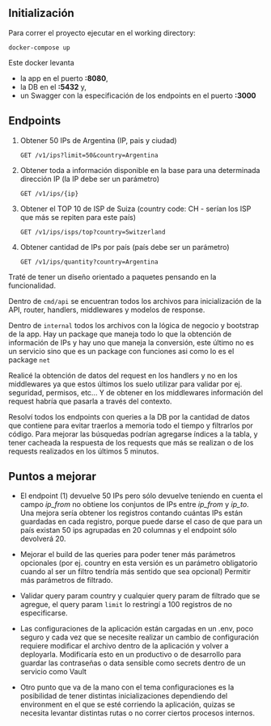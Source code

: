 ## Initialización

Para correr el proyecto ejecutar en el working directory:

```
docker-compose up
```

Este docker levanta 
- la app en el puerto __:8080__, 
- la DB en el __:5432__ y, 
- un Swagger con la especificación de los endpoints en el puerto __:3000__

## Endpoints 

1. Obtener 50 IPs de Argentina (IP, pais y ciudad)
    
    ```
    GET /v1/ips?limit=50&country=Argentina
   ```
2. Obtener toda a información disponible en la base para una determinada dirección IP (la IP debe ser un parámetro)
    
    ```
    GET /v1/ips/{ip}
   ```

3. Obtener el TOP 10 de ISP de Suiza (country code: CH - serían los ISP que más se repiten para este país)

    ```
    GET /v1/ips/isps/top?country=Switzerland
   ```
   
4. Obtener cantidad de IPs por país (país debe ser un parámetro)

     ```
    GET /v1/ips/quantity?country=Argentina
   ```

Traté de tener un diseño orientado a paquetes pensando en la funcionalidad.

Dentro de `cmd/api` se encuentran todos los archivos para inicialización de la API, router, handlers, middlewares y modelos de response.

Dentro de `internal` todos los archivos con la lógica de negocio y bootstrap de la app.
Hay un package que maneja todo lo que la obtención de información de IPs y hay uno que maneja la conversión, este último no es un
servicio sino que es un package con funciones asi como lo es el package `net`

Realicé la obtención de datos del request en los handlers y no en los middlewares ya que estos últimos los suelo utilizar para
validar por ej. seguridad, permisos, etc... Y de obtener en los middlewares información del request habría que pasarla a través del contexto.

Resolví todos los endpoints con queries a la DB por la cantidad de datos que contiene para evitar traerlos a memoria todo el tiempo y
filtrarlos por código. Para mejorar las búsquedas podrían agregarse índices a la tabla, y tener cacheada la respuesta de los requests que más se realizan
o de los requests realizados en los últimos 5 minutos.

## Puntos a mejorar

- El endpoint (1) devuelve 50 IPs pero sólo devuelve teniendo en cuenta el campo _ip_from_ no obtiene los conjuntos de IPs
entre _ip_from_ y _ip_to_. Una mejora sería obtener los registros contando cuántas IPs están guardadas en cada registro, porque
puede darse el caso de que para un país existan 50 ips agrupadas en 20 columnas y el endpoint sólo devolverá 20.

- Mejorar el build de las queries para poder tener más parámetros opcionales (por ej. country en esta versión es un parámetro
obligatorio cuando al ser un filtro tendría más sentido que sea opcional) Permitir más parámetros de filtrado.

- Validar query param country y cualquier query param de filtrado que se agregue, el query param `limit` lo restringí a 100 registros de no especificarse.

- Las configuraciones de la aplicación están cargadas en un .env, poco seguro y cada vez que se necesite realizar un cambio de
configuración requiere modificar el archivo dentro de la aplicación y volver a deployarla. 
Modificaría esto en un productivo o de desarrollo para guardar las contraseñas o data sensible como secrets dentro de un servicio como Vault

- Otro punto que va de la mano con el tema configuraciones es la posibilidad de tener distintas inicializaciones dependiendo del
environment en el que se esté corriendo la aplicación, quizas se necesita levantar distintas rutas o no correr ciertos procesos internos.